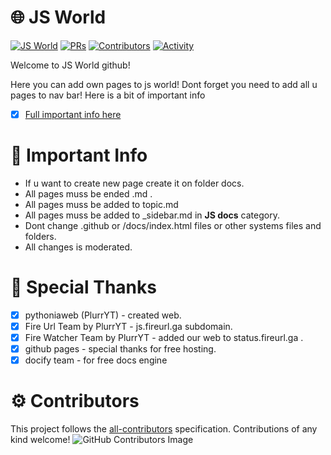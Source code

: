# 🌐 JS World

[![JS World](https://img.shields.io/badge/JSWorld-passed-FFE70B.svg?style=flat-square)]() [![PRs](https://img.shields.io/github/issues-pr-closed-raw/pythoniaweb/jsworld.svg?style=flat-square&colorB=FFE70B&label=pull%20requests)](https://github.com/pythoniaweb/jsworld/pulls?q=is%3Apr+is%3Aclosed+label%3Aadd)
[![Contributors](https://img.shields.io/github/contributors-anon/pythoniaweb/jsworld?color=FFE70B&style=flat-square)](https://github.com/pythoniaweb/jsworld/graphs/contributors)
[![Activity](https://img.shields.io/github/commit-activity/m/pythoniaweb/jsworld?color=FFE70B&style=flat-square)](https://github.com/pythoniaweb/jsworld/pulse/monthly)


Welcome to JS World github!

Here you can add own pages to js world!
Dont forget you need to add all u pages to nav bar!
Here is a bit of important info
- [x] [Full important info here](https://github.com/pythoniaweb/jsworld/blob/main/important.md)

# 🚨 Important Info 

- If u want to create new page create it on folder docs.
- All pages muss be ended .md .
- All pages muss be added to topic.md 
- All pages muss be added to _sidebar.md in **JS docs** category.
- Dont change .github or /docs/index.html files or other systems files and folders.
- All changes is moderated.


# 💖 Special Thanks

- [x] pythoniaweb (PlurrYT) - created web.
- [x] Fire Url Team by PlurrYT - js.fireurl.ga subdomain.
- [x] Fire Watcher Team by PlurrYT - added our web to status.fireurl.ga .
- [x] github pages - special thanks for free hosting.
- [x] docify team - for free docs engine

# ⚙️ Contributors

This project follows the [all-contributors](https://github.com/all-contributors/all-contributors) specification. Contributions of any kind welcome!
![GitHub Contributors Image](https://contrib.rocks/image?repo=pythoniaweb/jsworld)

